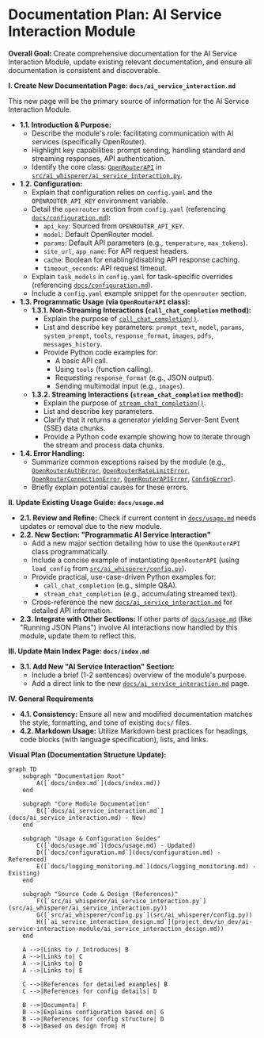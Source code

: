 # Documentation Plan: AI Service Interaction Module

**Overall Goal:** Create comprehensive documentation for the AI Service Interaction Module, update existing relevant documentation, and ensure all documentation is consistent and discoverable.

**I. Create New Documentation Page: `docs/ai_service_interaction.md`**

This new page will be the primary source of information for the AI Service Interaction Module.

*   **1.1. Introduction & Purpose:**
    *   Describe the module's role: facilitating communication with AI services (specifically OpenRouter).
    *   Highlight key capabilities: prompt sending, handling standard and streaming responses, API authentication.
    *   Identify the core class: [`OpenRouterAPI`](src/ai_whisperer/ai_service_interaction.py:20) in [`src/ai_whisperer/ai_service_interaction.py`](src/ai_whisperer/ai_service_interaction.py).
*   **1.2. Configuration:**
    *   Explain that configuration relies on `config.yaml` and the `OPENROUTER_API_KEY` environment variable.
    *   Detail the `openrouter` section from `config.yaml` (referencing [`docs/configuration.md`](docs/configuration.md:40)):
        *   `api_key`: Sourced from `OPENROUTER_API_KEY`.
        *   `model`: Default OpenRouter model.
        *   `params`: Default API parameters (e.g., `temperature`, `max_tokens`).
        *   `site_url`, `app_name`: For API request headers.
        *   `cache`: Boolean for enabling/disabling API response caching.
        *   `timeout_seconds`: API request timeout.
    *   Explain `task_models` in `config.yaml` for task-specific overrides (referencing [`docs/configuration.md`](docs/configuration.md:67)).
    *   Include a `config.yaml` example snippet for the `openrouter` section.
*   **1.3. Programmatic Usage (via `OpenRouterAPI` class):**
    *   **1.3.1. Non-Streaming Interactions (`call_chat_completion` method):**
        *   Explain the purpose of [`call_chat_completion()`](src/ai_whisperer/ai_service_interaction.py:172).
        *   List and describe key parameters: `prompt_text`, `model`, `params`, `system_prompt`, `tools`, `response_format`, `images`, `pdfs`, `messages_history`.
        *   Provide Python code examples for:
            *   A basic API call.
            *   Using `tools` (function calling).
            *   Requesting `response_format` (e.g., JSON output).
            *   Sending multimodal input (e.g., `images`).
    *   **1.3.2. Streaming Interactions (`stream_chat_completion` method):**
        *   Explain the purpose of [`stream_chat_completion()`](src/ai_whisperer/ai_service_interaction.py:384).
        *   List and describe key parameters.
        *   Clarify that it returns a generator yielding Server-Sent Event (SSE) data chunks.
        *   Provide a Python code example showing how to iterate through the stream and process data chunks.
*   **1.4. Error Handling:**
    *   Summarize common exceptions raised by the module (e.g., [`OpenRouterAuthError`](src/ai_whisperer/exceptions.py:9), [`OpenRouterRateLimitError`](src/ai_whisperer/exceptions.py:10), [`OpenRouterConnectionError`](src/ai_whisperer/exceptions.py:11), [`OpenRouterAPIError`](src/ai_whisperer/exceptions.py:8), [`ConfigError`](src/ai_whisperer/exceptions.py:10)).
    *   Briefly explain potential causes for these errors.

**II. Update Existing Usage Guide: `docs/usage.md`**

*   **2.1. Review and Refine:** Check if current content in [`docs/usage.md`](docs/usage.md:1) needs updates or removal due to the new module.
*   **2.2. New Section: "Programmatic AI Service Interaction"**
    *   Add a new major section detailing how to use the `OpenRouterAPI` class programmatically.
    *   Include a concise example of instantiating `OpenRouterAPI` (using `load_config` from [`src/ai_whisperer/config.py`](src/ai_whisperer/config.py:64)).
    *   Provide practical, use-case-driven Python examples for:
        *   `call_chat_completion` (e.g., simple Q&A).
        *   `stream_chat_completion` (e.g., accumulating streamed text).
    *   Cross-reference the new [`docs/ai_service_interaction.md`](docs/ai_service_interaction.md) for detailed API information.
*   **2.3. Integrate with Other Sections:** If other parts of [`docs/usage.md`](docs/usage.md:1) (like "Running JSON Plans") involve AI interactions now handled by this module, update them to reflect this.

**III. Update Main Index Page: `docs/index.md`**

*   **3.1. Add New "AI Service Interaction" Section:**
    *   Include a brief (1-2 sentences) overview of the module's purpose.
    *   Add a direct link to the new [`docs/ai_service_interaction.md`](docs/ai_service_interaction.md) page.

**IV. General Requirements**

*   **4.1. Consistency:** Ensure all new and modified documentation matches the style, formatting, and tone of existing `docs/` files.
*   **4.2. Markdown Usage:** Utilize Markdown best practices for headings, code blocks (with language specification), lists, and links.

**Visual Plan (Documentation Structure Update):**

```mermaid
graph TD
    subgraph "Documentation Root"
        A([`docs/index.md`](docs/index.md))
    end

    subgraph "Core Module Documentation"
        B([`docs/ai_service_interaction.md`](docs/ai_service_interaction.md) - New)
    end

    subgraph "Usage & Configuration Guides"
        C([`docs/usage.md`](docs/usage.md) - Updated)
        D([`docs/configuration.md`](docs/configuration.md) - Referenced)
        E([`docs/logging_monitoring.md`](docs/logging_monitoring.md) - Existing)
    end

    subgraph "Source Code & Design (References)"
        F([`src/ai_whisperer/ai_service_interaction.py`](src/ai_whisperer/ai_service_interaction.py))
        G([`src/ai_whisperer/config.py`](src/ai_whisperer/config.py))
        H([`ai_service_interaction_design.md`](project_dev/in_dev/ai-service-interaction-module/ai_service_interaction_design.md))
    end

    A -->|Links to / Introduces| B
    A -->|Links to| C
    A -->|Links to| D
    A -->|Links to| E

    C -->|References for detailed examples| B
    C -->|References for config details| D

    B -->|Documents| F
    B -->|Explains configuration based on| G
    B -->|References for config structure| D
    B -->|Based on design from| H